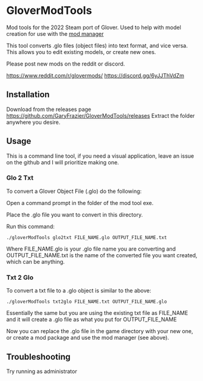 
# GloverModTools

Mod tools for the 2022 Steam port of Glover. Used to help with model creation for use with the [mod manager](https://github.com/GaryFrazier/GloverModManager) 

This tool converts .glo files (object files) into text format, and vice versa. This allows you to edit existing models, or create new ones.

Please post new mods on the reddit or discord.

https://www.reddit.com/r/glovermods/
https://discord.gg/6yJJThVdZm

## Installation
Download from the releases page https://github.com/GaryFrazier/GloverModTools/releases
Extract the folder anywhere you desire.

## Usage
This is a command line tool, if you need a visual application, leave an issue on the github and I will prioritize making one.

### Glo 2 Txt
To convert a Glover Object File (.glo) do the following:

Open a command prompt in the folder of the mod tool exe.

Place the .glo file you want to convert in this directory.

Run this command:

    ./gloverModTools glo2txt FILE_NAME.glo OUTPUT_FILE_NAME.txt
Where FILE_NAME.glo is your .glo file name you are converting and OUTPUT_FILE_NAME.txt is the name of the converted file you want created, which can be anything.

### Txt 2 Glo
To convert a txt file to a .glo object is similar to the above:

    ./gloverModTools txt2glo FILE_NAME.txt OUTPUT_FILE_NAME.glo
Essentially the same but you are using the existing txt file as FILE_NAME and it will create a .glo file as what you put for OUTPUT_FILE_NAME

Now you can replace the .glo file in the game directory with your new one, or create a mod package and use the mod manager (see above).

## Troubleshooting
Try running as administrator
